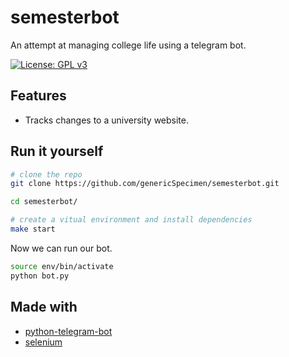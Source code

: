 # semesterbot

An attempt at managing college life using a telegram bot.

[![License: GPL v3](https://img.shields.io/badge/License-GPLv3-blue.svg)](https://www.gnu.org/licenses/gpl-3.0)

## Features

* Tracks changes to a university website.

## Run it yourself

```bash
# clone the repo
git clone https://github.com/genericSpecimen/semesterbot.git

cd semesterbot/

# create a vitual environment and install dependencies
make start
```

Now we can run our bot.

```bash
source env/bin/activate
python bot.py
```

## Made with

* [python-telegram-bot](https://python-telegram-bot.org/)
* [selenium](https://selenium-python.readthedocs.io/)
